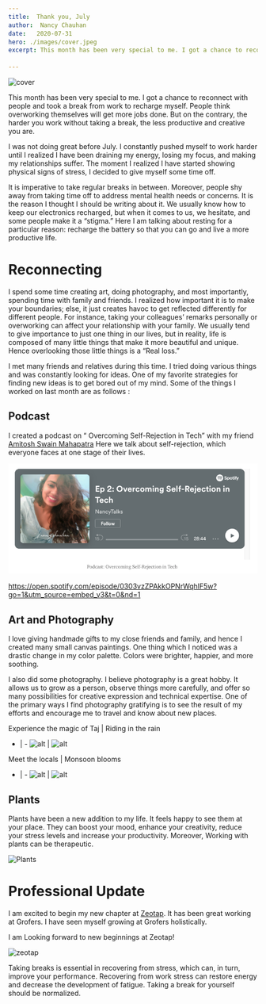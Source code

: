 ```yaml
---
title:  Thank you, July
author:  Nancy Chauhan
date:   2020-07-31
hero: ./images/cover.jpeg
excerpt: This month has been very special to me. I got a chance to reconnect with people and took a break from work to recharge myself. People think overworking themselves will get more jobs done. But on the contrary, the harder you work without taking a break, the less productive and creative you are.

---
```


![cover](https://miro.medium.com/max/1400/0*TY9PTz0jufzaeLoR)

This month has been very special to me. I got a chance to reconnect with people and took a break from work to recharge myself. People think overworking themselves will get more jobs done. But on the contrary, the harder you work without taking a break, the less productive and creative you are.

I was not doing great before July. I constantly pushed myself to work harder until I realized I have been draining my energy, losing my focus, and making my relationships suffer. The moment I realized I have started showing physical signs of stress, I decided to give myself some time off.

It is imperative to take regular breaks in between. Moreover, people shy away from taking time off to address mental health needs or concerns. It is the reason I thought I should be writing about it. We usually know how to keep our electronics recharged, but when it comes to us, we hesitate, and some people make it a “stigma.” Here I am talking about resting for a particular reason: recharge the battery so that you can go and live a more productive life.

# Reconnecting

I spend some time creating art, doing photography, and most importantly, spending time with family and friends. I realized how important it is to make your boundaries; else, it just creates havoc to get reflected differently for different people. For instance, taking your colleagues’ remarks personally or overworking can affect your relationship with your family. We usually tend to give importance to just one thing in our lives, but in reality, life is composed of many little things that make it more beautiful and unique. Hence overlooking those little things is a “Real loss.”

I met many friends and relatives during this time. I tried doing various things and was constantly looking for ideas. One of my favorite strategies for finding new ideas is to get bored out of my mind. Some of the things I worked on last month are as follows :

## Podcast

I created a podcast on “ Overcoming Self-Rejection in Tech” with my friend [Amitosh Swain Mahapatra](https://www.linkedin.com/in/amitosh-swain/)
Here we talk about self-rejection, which everyone faces at one stage of their lives.

![Podcast](./images/podcast.png) 

https://open.spotify.com/episode/0303vzZPAkkOPNrWqhlF5w?go=1&utm_source=embed_v3&t=0&nd=1 

## Art and Photography

I love giving handmade gifts to my close friends and family, and hence I created many small canvas paintings. One thing which I noticed was a drastic change in my color palette. Colors were brighter, happier, and more soothing.

I also did some photography. I believe photography is a great hobby. It allows us to grow as a person, observe things more carefully, and offer so many possibilities for creative expression and technical expertise. One of the primary ways I find photography gratifying is to see the result of my efforts and encourage me to travel and know about new places.

Experience the magic of Taj | Riding in the rain
- | - 
![alt](https://miro.medium.com/max/8064/1*7VOu6CSW0NQHWViilnf5Ug.jpeg) | ![alt](https://miro.medium.com/max/2160/1*sAWJ50xIq9hP_MIUiNfrhQ.jpeg)

Meet the locals | Monsoon blooms
- | - 
![alt](https://miro.medium.com/max/8064/1*aOtfWzTJoqZXlO9JtwYzgQ.jpeg) | ![alt](https://miro.medium.com/max/4032/1*8HI15Dolp8pzM-LAR-q-CQ.jpeg)


## Plants
Plants have been a new addition to my life. It feels happy to see them at your place. They can boost your mood, enhance your creativity, reduce your stress levels and increase your productivity. Moreover, Working with plants can be therapeutic.

![Plants](https://miro.medium.com/max/1400/1*PvzTkGMFdZpWz4Sk9o6xTQ.jpeg)


# Professional Update

I am excited to begin my new chapter at [Zeotap](https://zeotap.com/company). It has been great working at Grofers. I have seen myself growing at Grofers holistically.

I am Looking forward to new beginnings at Zeotap!

![zeotap](https://miro.medium.com/max/700/1*o9voi7EJsGBtghnil6ovcw.jpeg)


Taking breaks is essential in recovering from stress, which can, in turn, improve your performance. Recovering from work stress can restore energy and decrease the development of fatigue. Taking a break for yourself should be normalized.


